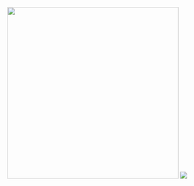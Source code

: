 <div>
  <img src="https://i.kym-cdn.com/entries/icons/original/000/014/313/uwu.jpg" width="400px" height="auto">
  <img src="https://github-readme-stats.vercel.app/api?username=erickyudha&theme=tokyonight">
</div>
